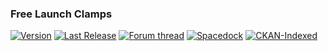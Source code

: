 ### Free Launch Clamps
[![Version](https://img.shields.io/github/release/yalov/FreeLaunchClamps.svg?label=Version&colorB=4CC61E)](https://github.com/yalov/FreeLaunchClamps/releases) 
[![Last Release](https://img.shields.io/github/release-date/yalov/FreeLaunchClamps.svg?label=Last%20Release&colorB=99C611)](https://github.com/yalov/FreeLaunchClamps/releases) 
[![Forum thread](https://img.shields.io/badge/Link-Forum%20thread-blue.svg)](https://forum.kerbalspaceprogram.com/index.php?/topic/209148-*) 
[![Spacedock](https://img.shields.io/badge/Link-Spacedock-blue.svg)](https://spacedock.info/mod/3075)
[![CKAN-Indexed](https://img.shields.io/badge/CKAN-Indexed-yellowgreen.svg)](https://github.com/KSP-CKAN/CKAN) 

